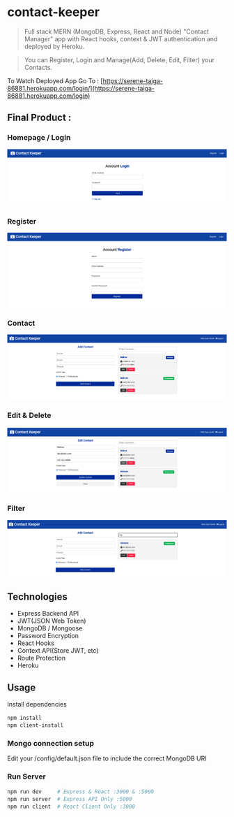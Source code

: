 # contact-keeper

> Full stack MERN (MongoDB, Express, React and Node) "Contact Manager" app with React hooks, context & JWT authentication and deployed by Heroku.

> You can Register, Login and Manage(Add, Delete, Edit, Filter) your Contacts.

To Watch Deployed App Go To :
[https://serene-taiga-86881.herokuapp.com/login/](https://serene-taiga-86881.herokuapp.com/login)

## Final Product :

### Homepage / Login

!["Home page / Login"](https://github.com/Mahsa1990a/contact-keeper/blob/main/client/public/screenShot/Home.png?raw=true)

### Register

!["Register"](https://github.com/Mahsa1990a/contact-keeper/blob/main/client/public/screenShot/Register.png?raw=true)

### Contact

!["Contact page"](https://github.com/Mahsa1990a/contact-keeper/blob/main/client/public/screenShot/Contact.png?raw=true)

### Edit & Delete

!["Edit & Delete"](https://github.com/Mahsa1990a/contact-keeper/blob/main/client/public/screenShot/Edit.png?raw=true)

### Filter

!["Filter"](https://github.com/Mahsa1990a/contact-keeper/blob/main/client/public/screenShot/Filter.png?raw=true)

## Technologies

- Express Backend API
- JWT(JSON Web Token)
- MongoDB / Mongoose
- Password Encryption
- React Hooks
- Context API(Store JWT, etc)
- Route Protection
- Heroku

## Usage

Install dependencies

```bash
npm install
npm client-install
```

### Mongo connection setup

Edit your /config/default.json file to include the correct MongoDB URI

### Run Server

```bash
npm run dev     # Express & React :3000 & :5000
npm run server  # Express API Only :5000
npm run client  # React Client Only :3000
```
